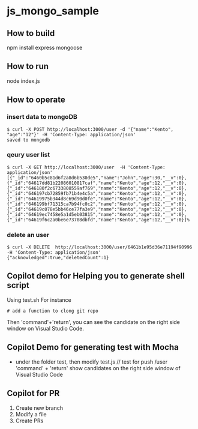 # js_mongo_sample

## How to build
npm install express mongoose

## How to run
node index.js

## How to operate

### insert data to mongoDB
```
$ curl -X POST http://localhost:3000/user -d '{"name":"Kento", "age":"12"}' -H 'Content-Type: application/json'
saved to mongodb
```

### qeury user list
```
$ curl -X GET http://localhost:3000/user  -H 'Content-Type: application/json'
[{"_id":"6460b5c81d6f2a8d6b530de5","name":"John","age":30,"__v":0},{"_id":"64617dd81b22086010817caf","name":"Kento","age":12,"__v":0},{"_id":"646180f2c6733808559af769","name":"Kento","age":12,"__v":0},{"_id":"646197cb72859fb71b4e4c5a","name":"Kento","age":12,"__v":0},{"_id":"64619975b344d8c69d90d0fe","name":"Kento","age":12,"__v":0},{"_id":"646199bf71315ca7b94fc0c2","name":"Kento","age":12,"__v":0},{"_id":"64619c078e5bb46ce77fa3e9","name":"Kento","age":12,"__v":0},{"_id":"64619ec7458e5a1d5eb03815","name":"Kento","age":12,"__v":0},{"_id":"64619f6c2a0be6e73708dbfd","name":"Kento","age":12,"__v":0}]% 
```

### delete an user
```
$ curl -X DELETE  http://localhost:3000/user/6461b1e95d36e71194f90996  -H 'Content-Type: application/json'
{"acknowledged":true,"deletedCount":1}
```

## Copilot demo for Helping you to generate shell script
Using test.sh
For instance
```
# add a function to clong git repo

```
Then 'command'+'return', you can see the candidate on the right side window on Visual Studio Code.

## Copilot Demo for generating test with Mocha
 - under the folder test, then modify test.js
 // test for push /user
 'command' + 'return'
 show candidates on the right side window of Visual Studio Code

 ## Copilot for PR
1.  Create new branch
2.  Modify a file
3.  Create PRs
